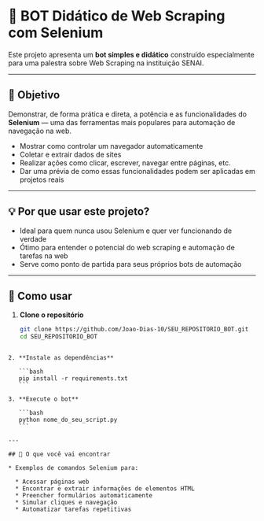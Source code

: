 
# 🤖 BOT Didático de Web Scraping com Selenium

Este projeto apresenta um **bot simples e didático** construído especialmente para uma palestra sobre Web Scraping na instituição SENAI.

---

## 🎯 Objetivo

Demonstrar, de forma prática e direta, a potência e as funcionalidades do **Selenium** — uma das ferramentas mais populares para automação de navegação na web.

- Mostrar como controlar um navegador automaticamente
- Coletar e extrair dados de sites
- Realizar ações como clicar, escrever, navegar entre páginas, etc.
- Dar uma prévia de como essas funcionalidades podem ser aplicadas em projetos reais

---

## 💡 Por que usar este projeto?

- Ideal para quem nunca usou Selenium e quer ver funcionando de verdade
- Ótimo para entender o potencial do web scraping e automação de tarefas na web
- Serve como ponto de partida para seus próprios bots de automação

---

## 🚀 Como usar

1. **Clone o repositório**  
   ```bash
   git clone https://github.com/Joao-Dias-10/SEU_REPOSITORIO_BOT.git
   cd SEU_REPOSITORIO_BOT
````

2. **Instale as dependências**

   ```bash
   pip install -r requirements.txt
   ```

3. **Execute o bot**

   ```bash
   python nome_do_seu_script.py
   ```

---

## 🔎 O que você vai encontrar

* Exemplos de comandos Selenium para:

  * Acessar páginas web
  * Encontrar e extrair informações de elementos HTML
  * Preencher formulários automaticamente
  * Simular cliques e navegação
  * Automatizar tarefas repetitivas


